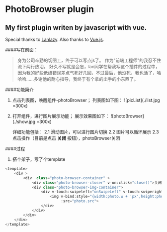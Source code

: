 PhotoBrowser plugin
===
My first plugin writen by javascript with vue.
---
Special thanks to [Lanlazy](https://github.com/lazyhero).
Also thanks to [Vue.js](http://cn.vuejs.org/guide/).

####写在前面：
>身为公司辛勤的切图工，终于可以写点js了。 作为"前端工程师"的我忍不住流下两行热泪。
好久不写就是会忘，lan同学在帮我写这个插件的过程中，因为我的好些低级错误差点气死好几回，不过最后，他没死，我也活了，哈哈哈……多谢他的耐心指导，我终于有个拿的出手的小东西了。

####功能简介
1. 点击列表图，唤醒组件-photoBrowser；
   列表图如下图： 
![picList](./list.jpg  =300x)
2. 打开组件，进行图片展示功能；
   展示效果图如下：
   ![photoBrowser](./show.jpg  =300x)
   
    详细功能包括：
    2.1 滑动图片，可以进行图片切换
    2.2 图片可以循环展示
    2.3 点击操作（目前是点击 **关闭** 按钮），photoBrowser关闭

####过程
1. 搭个架子，写了个template 

```javascript
<template>
    <div >
        <div  class="photo-browser-container" >
            <div class="photo-browser-closer" v-on:click="close()">关闭</div>
            <div class="photo-browser-img-container">
                <div v-touch:swipeleft="onSwipeLeft" v-touch:swiperight="onSwipeRight" v-bind:style="transitionObj" style="text-align: center;">
                    <img v-bind:style="{width:photo.w + 'px',height:photo.h+'px',marginTop:photo.mTop +'px'}" v-show="curIndex==$index" class="photo-browser-img" v-for="photo in photos"
                         :src="photo.src">
                </div>
            </div>
        </div>
    </div>
</template>
```



